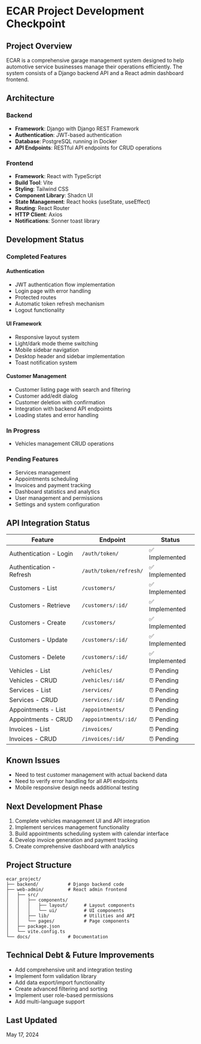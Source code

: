 # ECAR Project Development Checkpoint

## Project Overview
ECAR is a comprehensive garage management system designed to help automotive service businesses manage their operations efficiently. The system consists of a Django backend API and a React admin dashboard frontend.

## Architecture

### Backend
- **Framework**: Django with Django REST Framework
- **Authentication**: JWT-based authentication
- **Database**: PostgreSQL running in Docker
- **API Endpoints**: RESTful API endpoints for CRUD operations

### Frontend
- **Framework**: React with TypeScript
- **Build Tool**: Vite
- **Styling**: Tailwind CSS
- **Component Library**: Shadcn UI
- **State Management**: React hooks (useState, useEffect)
- **Routing**: React Router
- **HTTP Client**: Axios
- **Notifications**: Sonner toast library

## Development Status

### Completed Features

#### Authentication
- JWT authentication flow implementation
- Login page with error handling
- Protected routes
- Automatic token refresh mechanism
- Logout functionality

#### UI Framework
- Responsive layout system
- Light/dark mode theme switching
- Mobile sidebar navigation
- Desktop header and sidebar implementation
- Toast notification system

#### Customer Management
- Customer listing page with search and filtering
- Customer add/edit dialog
- Customer deletion with confirmation
- Integration with backend API endpoints
- Loading states and error handling

### In Progress
- Vehicles management CRUD operations

### Pending Features
- Services management
- Appointments scheduling
- Invoices and payment tracking
- Dashboard statistics and analytics
- User management and permissions
- Settings and system configuration

## API Integration Status

| Feature | Endpoint | Status |
|---------|----------|--------|
| Authentication - Login | `/auth/token/` | ✅ Implemented |
| Authentication - Refresh | `/auth/token/refresh/` | ✅ Implemented |
| Customers - List | `/customers/` | ✅ Implemented |
| Customers - Retrieve | `/customers/:id/` | ✅ Implemented |
| Customers - Create | `/customers/` | ✅ Implemented |
| Customers - Update | `/customers/:id/` | ✅ Implemented |
| Customers - Delete | `/customers/:id/` | ✅ Implemented |
| Vehicles - List | `/vehicles/` | ⏰ Pending |
| Vehicles - CRUD | `/vehicles/:id/` | ⏰ Pending |
| Services - List | `/services/` | ⏰ Pending |
| Services - CRUD | `/services/:id/` | ⏰ Pending |
| Appointments - List | `/appointments/` | ⏰ Pending |
| Appointments - CRUD | `/appointments/:id/` | ⏰ Pending |
| Invoices - List | `/invoices/` | ⏰ Pending |
| Invoices - CRUD | `/invoices/:id/` | ⏰ Pending |

## Known Issues
- Need to test customer management with actual backend data
- Need to verify error handling for all API endpoints
- Mobile responsive design needs additional testing

## Next Development Phase
1. Complete vehicles management UI and API integration
2. Implement services management functionality
3. Build appointments scheduling system with calendar interface
4. Develop invoice generation and payment tracking
5. Create comprehensive dashboard with analytics

## Project Structure
```
ecar_project/
├── backend/           # Django backend code
├── web-admin/         # React admin frontend
│   ├── src/
│   │   ├── components/
│   │   │   ├── layout/      # Layout components
│   │   │   └── ui/          # UI components
│   │   ├── lib/             # Utilities and API
│   │   └── pages/           # Page components
│   ├── package.json
│   └── vite.config.ts
└── docs/              # Documentation
```

## Technical Debt & Future Improvements
- Add comprehensive unit and integration testing
- Implement form validation library
- Add data export/import functionality
- Create advanced filtering and sorting
- Implement user role-based permissions
- Add multi-language support

## Last Updated
May 17, 2024